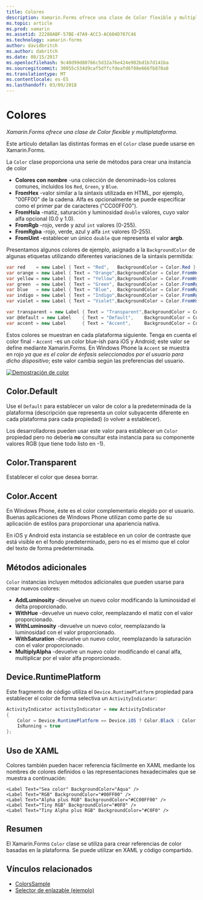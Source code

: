 ```yaml
---
title: Colores
description: Xamarin.Forms ofrece una clase de Color flexible y multiplataforma.
ms.topic: article
ms.prod: xamarin
ms.assetid: 22288ABF-57BE-47A9-ACC3-AC604D787C46
ms.technology: xamarin-forms
author: davidbritch
ms.author: dabritch
ms.date: 08/15/2017
ms.openlocfilehash: 9c40d99d80766c5d32a76e424e902bd1b7d141ba
ms.sourcegitcommit: 30055c534d9caf5dffcfdeafd6f08e666fb870a8
ms.translationtype: MT
ms.contentlocale: es-ES
ms.lasthandoff: 03/09/2018
---
```

# <a name="colors"></a>Colores

_Xamarin.Forms ofrece una clase de Color flexible y multiplataforma._

Este artículo detallan las distintas formas en el `Color` clase puede usarse en Xamarin.Forms.

La `Color` clase proporciona una serie de métodos para crear una instancia de color

-  **Colores con nombre** -una colección de denominado-los colores comunes, incluidos los `Red`, `Green`, y `Blue`.
-  **FromHex** -valor similar a la sintaxis utilizada en HTML, por ejemplo, "00FF00" de la cadena. Alfa es opcionalmente se puede especificar como el primer par de caracteres ("CC00FF00").
-  **FromHsla** -matiz, saturación y luminosidad `double` valores, cuyo valor alfa opcional (0.0 y 1.0).
-  **FromRgb** -rojo, verde y azul `int` valores (0-255).
-  **FromRgba** -rojo, verde, azul y alfa `int` valores (0-255).
-  **FromUint** -establecer un único `double` que representa el valor **argb**.

Presentamos algunos colores de ejemplo, asignado a la `BackgroundColor` de algunas etiquetas utilizando diferentes variaciones de la sintaxis permitida:

```csharp
var red    = new Label { Text = "Red",   BackgroundColor = Color.Red };
var orange = new Label { Text = "Orange",BackgroundColor = Color.FromHex("FF6A00") };
var yellow = new Label { Text = "Yellow",BackgroundColor = Color.FromHsla(0.167, 1.0, 0.5, 1.0) };
var green  = new Label { Text = "Green", BackgroundColor = Color.FromRgb (38, 127, 0) };
var blue   = new Label { Text = "Blue",  BackgroundColor = Color.FromRgba(0, 38, 255, 255) };
var indigo = new Label { Text = "Indigo",BackgroundColor = Color.FromRgb (0, 72, 255) };
var violet = new Label { Text = "Violet",BackgroundColor = Color.FromHsla(0.82, 1, 0.25, 1) };

var transparent = new Label { Text = "Transparent",BackgroundColor = Color.Transparent };
var @default = new Label    { Text = "Default",    BackgroundColor = Color.Default };
var accent = new Label      { Text = "Accent",     BackgroundColor = Color.Accent };
```

Estos colores se muestran en cada plataforma siguiente. Tenga en cuenta el color final - `Accent` -es un color blue-ish para iOS y Android; este valor se define mediante Xamarin.Forms. En Windows Phone la `Accent` se muestra en rojo *ya que es el color de énfasis seleccionados por el usuario para dicho dispositivo*; este valor cambia según las preferencias del usuario.

 [![Demostración de color](colors-images/colors-sml.png "Color demostración")](colors-images/colors.png#lightbox "demostración de Color")

## <a name="colordefault"></a>Color.Default

Use el `Default` para establecer un valor de color a la predeterminada de la plataforma (descripción que representa un color subyacente diferente en cada plataforma para cada propiedad) (o volver a establecer).

Los desarrolladores pueden usar este valor para establecer un `Color` propiedad pero no debería **no** consultar esta instancia para su componente valores RGB (que tiene todo listo en -1).

## <a name="colortransparent"></a>Color.Transparent

Establecer el color que desea borrar.

## <a name="coloraccent"></a>Color.Accent

En Windows Phone, éste es el color complementario elegido por el usuario. Buenas aplicaciones de Windows Phone utilizan como parte de su aplicación de estilos para proporcionar una apariencia nativa.

En iOS y Android esta instancia se establece en un color de contraste que está visible en el fondo predeterminado, pero no es el mismo que el color del texto de forma predeterminada.

## <a name="additional-methods"></a>Métodos adicionales

`Color` instancias incluyen métodos adicionales que pueden usarse para crear nuevos colores:

-  **AddLuminosity** -devuelve un nuevo color modificando la luminosidad el delta proporcionado.
-  **WithHue** -devuelve un nuevo color, reemplazando el matiz con el valor proporcionado.
-  **WithLuminosity** -devuelve un nuevo color, reemplazando la luminosidad con el valor proporcionado.
-  **WithSaturation** -devuelve un nuevo color, reemplazando la saturación con el valor proporcionado.
-  **MultiplyAlpha** -devuelve un nuevo color modificando el canal alfa, multiplicar por el valor alfa proporcionado.

## <a name="deviceruntimeplatform"></a>Device.RuntimePlatform

Este fragmento de código utiliza el `Device.RuntimePlatform` propiedad para establecer el color de forma selectiva un `ActivityIndicator`:

```csharp
ActivityIndicator activityIndicator = new ActivityIndicator
{
    Color = Device.RuntimePlatform == Device.iOS ? Color.Black : Color.Default,
    IsRunning = true
};
```

## <a name="using-from-xaml"></a>Uso de XAML

Colores también pueden hacer referencia fácilmente en XAML mediante los nombres de colores definidos o las representaciones hexadecimales que se muestra a continuación:

```xaml
<Label Text="Sea color" BackgroundColor="Aqua" />
<Label Text="RGB" BackgroundColor="#00FF00" />
<Label Text="Alpha plus RGB" BackgroundColor="#CC00FF00" />
<Label Text="Tiny RGB" BackgroundColor="#0F0" />
<Label Text="Tiny Alpha plus RGB" BackgroundColor="#C0F0" />
```

## <a name="summary"></a>Resumen

El Xamarin.Forms `Color` clase se utiliza para crear referencias de color basadas en la plataforma. Se puede utilizar en XAML y código compartido.


## <a name="related-links"></a>Vínculos relacionados

- [ColorsSample](https://developer.xamarin.com/samples/WorkingWithColors)
- [Selector de enlazable (ejemplo)](https://developer.xamarin.com/samples/xamarin-forms/UserInterface/BindablePicker/)
